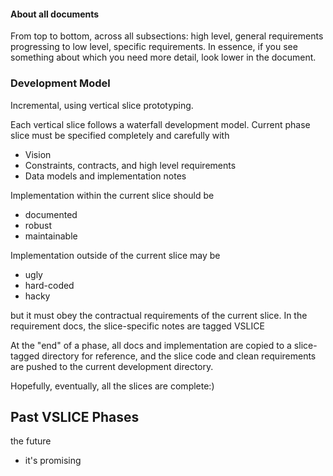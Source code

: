#### About all documents

From top to bottom, across all subsections: high level, general requirements
progressing to low level, specific requirements.  In essence, if you see
something about which you need more detail, look lower in the document.

### Development Model

Incremental, using vertical slice prototyping.

Each vertical slice follows a waterfall development model.  Current phase slice must be specified completely and carefully with

- Vision
- Constraints, contracts, and high level requirements
- Data models and implementation notes

Implementation within the current slice should be

- documented
- robust
- maintainable

Implementation outside of the current slice may be

- ugly
- hard-coded
- hacky

but it must obey the contractual requirements of the current slice.  In the requirement docs, the slice-specific notes are tagged VSLICE

At the "end" of a phase, all docs and implementation are copied to a slice-tagged directory for reference, and the slice code and clean requirements are pushed to the current development directory.

Hopefully, eventually, all the slices are complete:)

## Past VSLICE Phases

the future

- it's promising
